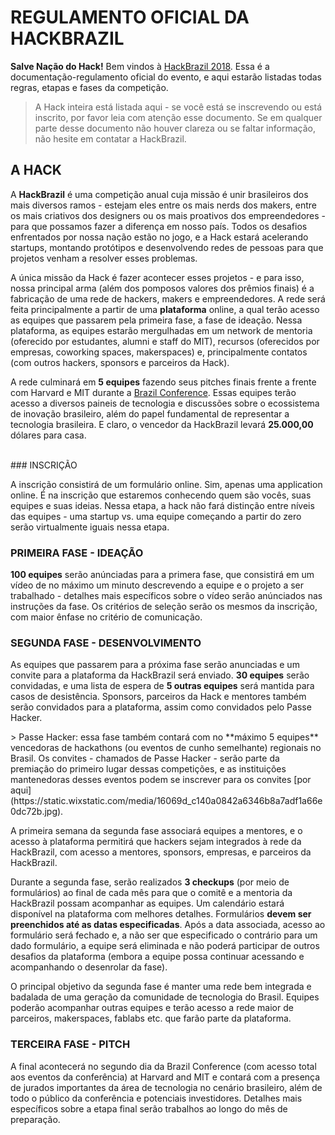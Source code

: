 # REGULAMENTO OFICIAL DA HACKBRAZIL

**Salve Nação do Hack!** Bem vindos à [HackBrazil 2018](http://www.hackbrazil.com).
Essa é a documentação-regulamento oficial do evento, e aqui estarão listadas todas regras, etapas e fases da competição.

> A Hack inteira está listada aqui - se você está se inscrevendo ou está inscrito, por favor leia com atenção
> esse documento.
>Se em qualquer parte desse documento não houver clareza ou se faltar informação, não hesite
>em contatar a HackBrazil.

## A HACK

A **HackBrazil** é uma competição anual cuja missão é unir brasileiros dos mais diversos ramos - estejam eles entre os mais nerds dos makers, entre os mais criativos dos designers ou os mais proativos dos empreendedores - para que possamos fazer a diferença em nosso país. Todos os desafios enfrentados por nossa nação estão no jogo, e a Hack estará acelerando startups, montando protótipos e desenvolvendo redes de pessoas para que projetos venham a resolver esses problemas.

A única missão da Hack é fazer acontecer esses projetos - e para isso, nossa principal arma (além dos pomposos valores dos prêmios finais) é a fabricação de uma rede de hackers, makers e empreendedores. A rede será feita principalmente a partir de uma **plataforma** online, a qual terão acesso as equipes que passarem pela primeira fase, a fase de ideação. Nessa plataforma, as equipes estarão mergulhadas em um network de mentoria (oferecido por estudantes, alumni e staff do MIT), recursos (oferecidos por empresas, coworking spaces, makerspaces) e, principalmente contatos (com outros hackers, sponsors e parceiros da Hack).

A rede culminará em **5 equipes** fazendo seus pitches finais frente a frente com Harvard e MIT durante a [Brazil Conference](https://www.facebook.com/brazilconference/). Essas equipes terão acesso a diversos paineis de tecnologia e discussões sobre o ecossistema de inovação brasileiro, além do papel fundamental de representar a tecnologia brasileira. E claro, o vencedor da HackBrazil levará **25.000,00** dólares para casa.

<br/>
### INSCRIÇÃO

A inscrição consistirá de um formulário online. Sim, apenas uma application online. É na inscrição que estaremos conhecendo quem são vocês, suas equipes e suas ideias. Nessa etapa, a hack não fará distinção entre níveis das equipes - uma startup vs. uma equipe começando a partir do zero serão virtualmente iguais nessa etapa.

### PRIMEIRA FASE - IDEAÇÃO

**100 equipes** serão anúnciadas para a primera fase, que consistirá em um vídeo de no máximo um minuto descrevendo a equipe e o projeto a ser trabalhado - detalhes mais específicos sobre o vídeo serão anúnciados nas instruções da fase. Os critérios de seleção serão os mesmos da inscrição, com maior ênfase no critério de comunicação.

### SEGUNDA FASE - DESENVOLVIMENTO

As equipes que passarem para a próxima fase serão anunciadas e um convite para a plataforma da HackBrazil será enviado. **30 equipes** serão convidadas, e uma lista de espera de **5 outras equipes** será mantida para casos de desistência. Sponsors, parceiros da Hack e mentores também serão convidados para a plataforma, assim como convidados pelo Passe Hacker.
<p/>
> Passe Hacker: essa fase também contará com no **máximo 5 equipes** vencedoras de hackathons (ou eventos de cunho semelhante) regionais no Brasil. Os convites - chamados de Passe Hacker - serão parte da premiação do primeiro lugar dessas competições, e as instituições mantenedoras desses eventos podem se inscrever para os convites [por aqui](https://static.wixstatic.com/media/16069d_c140a0842a6346b8a7adf1a66e0dc72b.jpg).
<p/>

A primeira semana da segunda fase associará equipes a mentores, e o acesso à plataforma permitirá que hackers sejam integrados à rede da HackBrazil, com acesso a mentores, sponsors, empresas, e parceiros da HackBrazil.

Durante a segunda fase, serão realizados **3 checkups** (por meio de formulários) ao final de cada mês para que o comitê e a mentoria da HackBrazil possam acompanhar as equipes. Um calendário estará disponível na plataforma com melhores detalhes. Formulários **devem ser preenchidos até as datas especificadas**. Após a data associada, acesso ao formulário será fechado e, a não ser que especificado o contrário para um dado formulário, a equipe será eliminada e não poderá participar de outros desafios da plataforma (embora a equipe possa continuar acessando e acompanhando o desenrolar da fase).

O principal objetivo da segunda fase é manter uma rede bem integrada e badalada de uma geração da comunidade de tecnologia do Brasil. Equipes poderão acompanhar outras equipes e terão acesso a rede maior de parceiros, makerspaces, fablabs etc. que farão parte da plataforma.

### TERCEIRA FASE - PITCH

 A final acontecerá no segundo dia da Brazil Conference (com acesso total aos eventos da conferência) at Harvard and MIT e contará com a presença de jurados importantes da área de tecnologia no cenário brasileiro, além de todo o público da conferência e potenciais investidores. Detalhes mais específicos sobre a etapa final serão trabalhos ao longo do mês de preparação.
